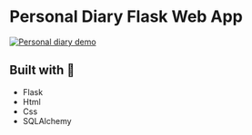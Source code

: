 # Personal Diary Flask Web App

[![Personal diary demo](https://i.ytimg.com/vi/7v-oHO51IPw/maxresdefault.jpg)](https://www.youtube.com/watch?v=7v-oHO51IPw "Personal diary demo")

## Built with :rocket:
* Flask
* Html
* Css
* SQLAlchemy
